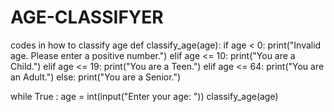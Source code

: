 # AGE-CLASSIFYER
codes in how to classify age
def classify_age(age):
    if age < 0:
        print("Invalid age. Please enter a positive number.")
    elif age <= 10:
        print("You are a Child.")
    elif age <= 19:
        print("You are a Teen.")
    elif age <= 64:
        print("You are an Adult.")
    else:
        print("You are a Senior.")
        
while True :
    age = int(input("Enter your age: "))
    classify_age(age)
